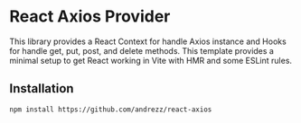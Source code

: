 # React Axios Provider

This library provides a React Context for handle Axios instance and Hooks for handle get, put, post, and delete methods.
This template provides a minimal setup to get React working in Vite with HMR and some ESLint rules.

## Installation

```bash
npm install https://github.com/andrezz/react-axios
```
